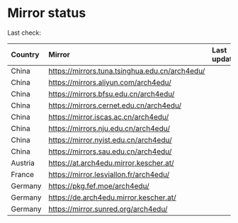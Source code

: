 <script src="./time.js"></script>
# Mirror status
Last check: <script type="text/javascript">localize(1704320219.6191962);</script>

|Country|Mirror|Last update|
|:------|:-----|:----------|
|China|https://mirrors.tuna.tsinghua.edu.cn/arch4edu/|<script type="text/javascript">localize(1704264208);</script>|
|China|https://mirrors.aliyun.com/arch4edu/|<script type="text/javascript">localize(1704306622);</script>|
|China|https://mirrors.bfsu.edu.cn/arch4edu/|<script type="text/javascript">localize(1704306622);</script>|
|China|https://mirrors.cernet.edu.cn/arch4edu/|<script type="text/javascript">localize(1704264208);</script>|
|China|https://mirror.iscas.ac.cn/arch4edu/|<script type="text/javascript">localize(1704264208);</script>|
|China|https://mirrors.nju.edu.cn/arch4edu/|<script type="text/javascript">localize(1704220486);</script>|
|China|https://mirror.nyist.edu.cn/arch4edu/|<script type="text/javascript">localize(1704306622);</script>|
|China|https://mirrors.sau.edu.cn/arch4edu/|<script type="text/javascript">localize(1704264208);</script>|
|Austria|https://at.arch4edu.mirror.kescher.at/|<script type="text/javascript">localize(1704306622);</script>|
|France|https://mirror.lesviallon.fr/arch4edu/|<script type="text/javascript">localize(1704264208);</script>|
|Germany|https://pkg.fef.moe/arch4edu/|<script type="text/javascript">localize(1704306622);</script>|
|Germany|https://de.arch4edu.mirror.kescher.at/|<script type="text/javascript">localize(1704306622);</script>|
|Germany|https://mirror.sunred.org/arch4edu/|<script type="text/javascript">localize(1704306622);</script>|

<script src="./tablefilter/tablefilter.js"></script>
<script src="./table.js"></script>